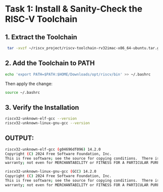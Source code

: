 
# Task 1: Install & Sanity-Check the RISC-V Toolchain

## 1. Extract the Toolchain

```bash
 tar -xvzf ~/riscv_project/riscv-toolchain-rv32imac-x86_64-ubuntu.tar.gz -C ~/riscv_project
```
## 2. Add the Toolchain to PATH
   ```bash
   echo 'export PATH=$PATH:$HOME/Downloads/opt/riscv/bin' >> ~/.bashrc
   ```
   Then apply the change:
   ```bash
   source ~/.bashrc
   ```
## 3. Verify the Installation
   ```bash
   riscv32-unknown-elf-gcc --version
   riscv32-unknown-linux-gnu-gcc --version
```

## OUTPUT:

```bash
riscv32-unknown-elf-gcc (g04696df096) 14.2.0
Copyright (C) 2024 Free Software Foundation, Inc.
This is free software; see the source for copying conditions.  There is NO
warranty; not even for MERCHANTABILITY or FITNESS FOR A PARTICULAR PURPOSE.

riscv32-unknown-linux-gnu-gcc (GCC) 14.2.0
Copyright (C) 2024 Free Software Foundation, Inc.
This is free software; see the source for copying conditions.  There is NO
warranty; not even for MERCHANTABILITY or FITNESS FOR A PARTICULAR PURPOSE.
```
